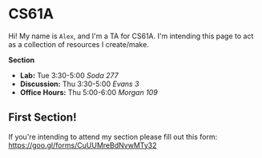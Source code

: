 # CS61A

Hi! My name is `Alex`, and I'm a TA for CS61A. I'm intending this page to act as a collection of resources I create/make.

**Section**

- **Lab:** Tue 3:30-5:00 *Soda 277*
- **Discussion:** Thu 3:30-5:00 *Evans 3*
- **Office Hours:** Thu 5:00-6:00 *Morgan 109*

## First Section!

If you're intending to attend my section please fill out this form: https://goo.gl/forms/CuUUMreBdNvwMTy32